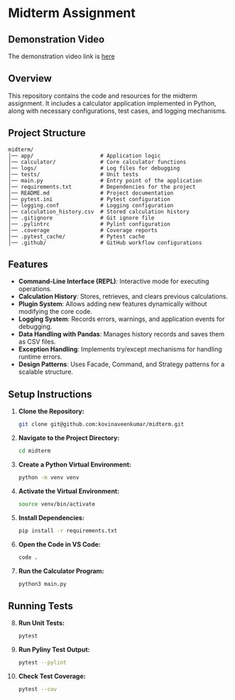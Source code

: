 # Midterm Assignment

## Demonstration Video
The demonstration video link is [here]() 

## Overview
This repository contains the code and resources for the midterm assignment. It includes a calculator application implemented in Python, along with necessary configurations, test cases, and logging mechanisms.

## Project Structure
```
midterm/
│── app/                     # Application logic
│── calculator/              # Core calculator functions
│── logs/                    # Log files for debugging
│── tests/                   # Unit tests
│── main.py                  # Entry point of the application
│── requirements.txt         # Dependencies for the project
│── README.md                # Project documentation
│── pytest.ini               # Pytest configuration
│── logging.conf             # Logging configuration
│── calculation_history.csv  # Stored calculation history
│── .gitignore               # Git ignore file
│── .pylintrc                # Pylint configuration
│── .coverage                # Coverage reports
│── .pytest_cache/           # Pytest cache
│── .github/                 # GitHub workflow configurations
```


## Features
- **Command-Line Interface (REPL)**: Interactive mode for executing operations.
- **Calculation History**: Stores, retrieves, and clears previous calculations.
- **Plugin System**: Allows adding new features dynamically without modifying the core code.
- **Logging System**: Records errors, warnings, and application events for debugging.
- **Data Handling with Pandas**: Manages history records and saves them as CSV files.
- **Exception Handling**: Implements try/except mechanisms for handling runtime errors.
- **Design Patterns**: Uses Facade, Command, and Strategy patterns for a scalable structure.


## Setup Instructions

1. **Clone the Repository:**  
   ```sh
   git clone git@github.com:kovinaveenkumar/midterm.git
   ```
2. **Navigate to the Project Directory:**  
   ```sh
   cd midterm
   ```
3. **Create a Python Virtual Environment:**  
   ```sh
   python -m venv venv
   ```
4. **Activate the Virtual Environment:**  
     ```sh
     source venv/bin/activate
     ```
5. **Install Dependencies:**  
   ```sh
   pip install -r requirements.txt
   ```
6. **Open the Code in VS Code:**  
   ```sh
   code .
   ```
7. **Run the Calculator Program:**  
   ```sh
   python3 main.py
   ```

## Running Tests

8. **Run Unit Tests:**  
   ```sh
   pytest
   ```
9. **Run Pyliny Test Output:**  
    ```sh
    pytest --pylint
    ```
10. **Check Test Coverage:**  
    ```sh
    pytest --cov
    ```
